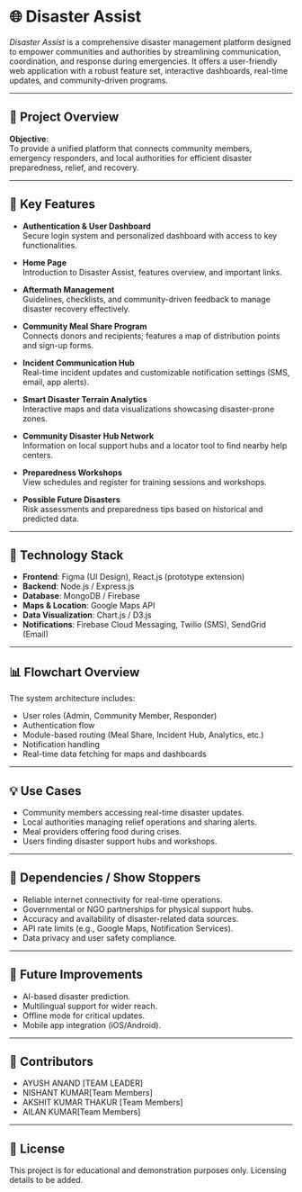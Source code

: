 # 🌐 Disaster Assist

_Disaster Assist_ is a comprehensive disaster management platform designed to empower communities and authorities by streamlining communication, coordination, and response during emergencies. It offers a user-friendly web application with a robust feature set, interactive dashboards, real-time updates, and community-driven programs.

---

## 📌 Project Overview

**Objective**:  
To provide a unified platform that connects community members, emergency responders, and local authorities for efficient disaster preparedness, relief, and recovery.

---

## 🚀 Key Features

- **Authentication & User Dashboard**  
  Secure login system and personalized dashboard with access to key functionalities.

- **Home Page**  
  Introduction to Disaster Assist, features overview, and important links.

- **Aftermath Management**  
  Guidelines, checklists, and community-driven feedback to manage disaster recovery effectively.

- **Community Meal Share Program**  
  Connects donors and recipients; features a map of distribution points and sign-up forms.

- **Incident Communication Hub**  
  Real-time incident updates and customizable notification settings (SMS, email, app alerts).

- **Smart Disaster Terrain Analytics**  
  Interactive maps and data visualizations showcasing disaster-prone zones.

- **Community Disaster Hub Network**  
  Information on local support hubs and a locator tool to find nearby help centers.

- **Preparedness Workshops**  
  View schedules and register for training sessions and workshops.

- **Possible Future Disasters**  
  Risk assessments and preparedness tips based on historical and predicted data.

---

## 🧠 Technology Stack

- **Frontend**: Figma (UI Design), React.js (prototype extension)
- **Backend**: Node.js / Express.js
- **Database**: MongoDB / Firebase
- **Maps & Location**: Google Maps API
- **Data Visualization**: Chart.js / D3.js
- **Notifications**: Firebase Cloud Messaging, Twilio (SMS), SendGrid (Email)

---

## 📊 Flowchart Overview

The system architecture includes:
- User roles (Admin, Community Member, Responder)
- Authentication flow
- Module-based routing (Meal Share, Incident Hub, Analytics, etc.)
- Notification handling
- Real-time data fetching for maps and dashboards

---

## 💡 Use Cases

- Community members accessing real-time disaster updates.
- Local authorities managing relief operations and sharing alerts.
- Meal providers offering food during crises.
- Users finding disaster support hubs and workshops.

---

## 🔧 Dependencies / Show Stoppers

- Reliable internet connectivity for real-time operations.
- Governmental or NGO partnerships for physical support hubs.
- Accuracy and availability of disaster-related data sources.
- API rate limits (e.g., Google Maps, Notification Services).
- Data privacy and user safety compliance.

---

## 🧪 Future Improvements

- AI-based disaster prediction.
- Multilingual support for wider reach.
- Offline mode for critical updates.
- Mobile app integration (iOS/Android).

---

## 🤝 Contributors

- AYUSH ANAND [TEAM LEADER]
- NISHANT KUMAR[Team Members]
- AKSHIT KUMAR THAKUR [Team Members]
- AILAN KUMAR[Team Members]

---

## 📃 License

This project is for educational and demonstration purposes only. Licensing details to be added.

